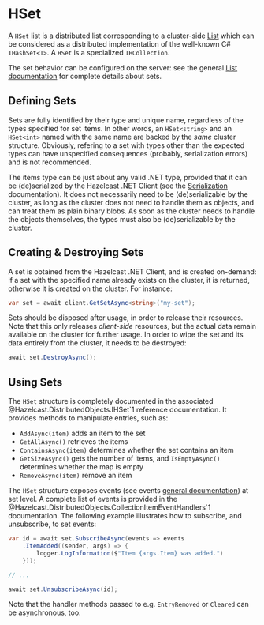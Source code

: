 # HSet

A `HSet` list is a distributed list corresponding to a cluster-side [List](https://docs.hazelcast.com/imdg/latest/data-structures/set.html) which can be considered as a distributed implementation of the well-known C# `IHashSet<T>`. A `HSet` is a specialized `IHCollection`.

The set behavior can be configured on the server: see the general [List documentation](https://docs.hazelcast.com/imdg/latest/data-structures/set.html) for complete details about sets.

## Defining Sets

Sets are fully identified by their type and unique name, regardless of the types specified for set items. In other words, an `HSet<string>` and an `HSet<int>` named with the same name are backed by the *same* cluster structure. Obviously, refering to a set with types other than the expected types can have unspecified consequences (probably, serialization errors) and is not recommended.

The items type can be just about any valid .NET type, provided that it can be (de)serialized by the Hazelcast .NET Client (see the [Serialization](../serialization.md) documentation). It does not necessarily need to be (de)serializable by the cluster, as long as the cluster does not need to handle them as objects, and can treat them as plain binary blobs. As soon as the cluster needs to handle the objects themselves, the types must also be (de)serializable by the cluster.

## Creating & Destroying Sets

A set is obtained from the Hazelcast .NET Client, and is created on-demand: if a set with the specified name already exists on the cluster, it is returned, otherwise it is created on the cluster. For instance:

```csharp
var set = await client.GetSetAsync<string>("my-set");
```

Sets should be disposed after usage, in order to release their resources. Note that this only releases *client-side* resources, but the actual data remain available on the cluster for further usage. In order to wipe the set and its data entirely from the cluster, it needs to be destroyed:

```csharp
await set.DestroyAsync();
```

## Using Sets

The `HSet` structure is completely documented in the associated @Hazelcast.DistributedObjects.IHSet`1 reference documentation. It provides methods to manipulate entries, such as:

* `AddAsync(item)` adds an item to the set
* `GetAllAsync()` retrieves the items
* `ContainsAsync(item)` determines whether the set contains an item
* `GetSizeAsync()` gets the number of items, and `IsEmptyAsync()` determines whether the map is empty
* `RemoveAsync(item)` remove an item

The `HSet` structure exposes events (see events [general documentation](../events.md)) at set level. A complete list of events is provided in the @Hazelcast.DistributedObjects.CollectionItemEventHandlers`1 documentation. The following example illustrates how to subscribe, and unsubscribe, to set events:

```csharp
var id = await set.SubscribeAsync(events => events
    .ItemAdded((sender, args) => {
        logger.LogInformation($"Item {args.Item} was added.")
    }));

// ...

await set.UnsubscribeAsync(id);
```

Note that the handler methods passed to e.g. `EntryRemoved` or `Cleared` can be asynchronous, too.


